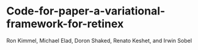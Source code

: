 # Code-for-paper-a-variational-framework-for-retinex
Ron Kimmel, Michael Elad, Doron Shaked, Renato Keshet, and Irwin Sobel
